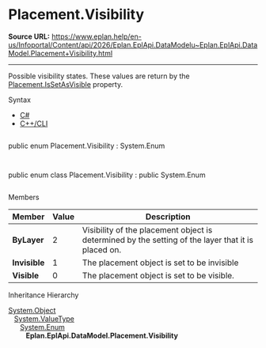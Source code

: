 # Placement.Visibility

**Source URL:** https://www.eplan.help/en-us/Infoportal/Content/api/2026/Eplan.EplApi.DataModelu~Eplan.EplApi.DataModel.Placement+Visibility.html

---

Possible visibility states. These values are return by the [Placement.IsSetAsVisible](Eplan.EplApi.DataModelu~Eplan.EplApi.DataModel.Placement~IsSetAsVisible.html) property.

Syntax

- [C#](#i-syntax-CS)
- [C++/CLI](#i-syntax-CPP2005)

```
```
public enum Placement.Visibility : System.Enum
```
```

```
```
public enum class Placement.Visibility : public System.Enum
```
```

Members

| Member | Value | Description |
| --- | --- | --- |
| **ByLayer** | 2 | Visibility of the placement object is determined by the setting of the layer that it is placed on. |
| **Invisible** | 1 | The placement object is set to be invisible |
| **Visible** | 0 | The placement object is set to be visible. |

Inheritance Hierarchy

[System.Object](#)  
   [System.ValueType](#)  
      [System.Enum](#)  
         **Eplan.EplApi.DataModel.Placement.Visibility**
